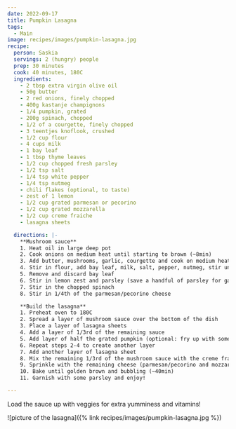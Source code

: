 ```yaml
---
date: 2022-09-17
title: Pumpkin Lasagna
tags:
  - Main
image: recipes/images/pumpkin-lasagna.jpg
recipe:
  person: Saskia
  servings: 2 (hungry) people
  prep: 30 minutes
  cook: 40 minutes, 180C
  ingredients:
    - 2 tbsp extra virgin olive oil
    - 50g butter
    - 2 red onions, finely chopped
    - 400g kastanje champignons
    - 1/4 pumpkin, grated
    - 200g spinach, chopped
    - 1/2 of a courgette, finely chopped
    - 3 teentjes knoflook, crushed
    - 1/2 cup flour
    - 4 cups milk
    - 1 bay leaf
    - 1 tbsp thyme leaves
    - 1/2 cup chopped fresh parsley
    - 1/2 tsp salt
    - 1/4 tsp white pepper
    - 1/4 tsp nutmeg
    - chili flakes (optional, to taste)
    - zest of 1 lemon
    - 1/2 cup grated parmesan or pecorino
    - 1/2 cup grated mozzarella
    - 1/2 cup creme fraiche
    - lasagna sheets

  directions: |-
    **Mushroom sauce**
    1. Heat oil in large deep pot
    2. Cook onions on medium heat until starting to brown (~8min)
    3. Add butter, mushrooms, garlic, courgette and cook on medium heat until liquid has evaporate (~10min)
    4. Stir in flour, add bay leaf, milk, salt, pepper, nutmeg, stir until thickended
    5. Remove and discard bay leaf
    6. Stir in lemon zest and parsley (save a handful of parsley for garnish), chili flakes to taste
    7. Stir in the chopped spinach
    8. Stir in 1/4th of the parmesan/pecorino cheese

    **Build the lasagna**
    1. Preheat oven to 180C
    2. Spread a layer of mushroom sauce over the bottom of the dish
    3. Place a layer of lasagna sheets
    4. Add a layer of 1/3rd of the remaining sauce
    5. Add layer of half the grated pumpkin (optional: fry up with some spices first), sprinkle in half the thyme
    6. Repeat steps 2-4 to create another layer
    7. Add another layer of lasagna sheet
    8. Mix the remaining 1/3rd of the mushroom sauce with the creme fraiche and spread over the lasagna sheets
    9. Sprinkle with the remaining cheese (parmesan/pecorino and mozzarella)
    10. Bake until golden brown and bubbling (~40min)
    11. Garnish with some parsley and enjoy!

---
```


Load the sauce up with veggies for extra yumminess and vitamins!

![picture of the lasagna]({% link recipes/images/pumpkin-lasagna.jpg %})
